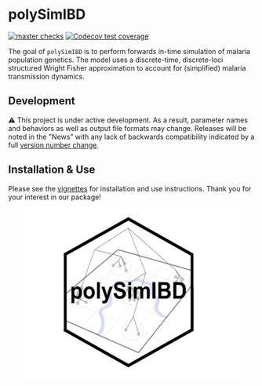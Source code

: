 # polySimIBD

<!-- badges: start -->
[![master checks](https://github.com/nickbrazeau/polySimIBD/workflows/master_build/badge.svg)](https://github.com/nickbrazeau/polySimIBD/actions)
[![Codecov test coverage](https://codecov.io/gh/nickbrazeau/polySimIBD/branch/master/graph/badge.svg)](https://codecov.io/gh/nickbrazeau/polySimIBD?branch=master)

The goal of `polySimIBD` is to perform forwards in-time simulation of malaria population genetics. The model uses a discrete-time, discrete-loci structured Wright Fisher approximation to account for (simplified) malaria transmission dynamics.   


## Development
:warning: This project is under active development. As a result, parameter names and behaviors as well as output file formats may change. Releases will be noted in the "News" with any lack of backwards compatibility indicated by a full [version number change](https://r-pkgs.org/release.html#release-version).


## Installation & Use
Please see the [vignettes](https://nickbrazeau.github.io/polySimIBD/) for installation and use instructions. Thank you for your interest in our package! 


<p align="center">
<img src="https://raw.githubusercontent.com/nickbrazeau/polySimIBD/master/R_ignore/images/polysimibd_hexbadge.png" width="450" height="350">
</p>
